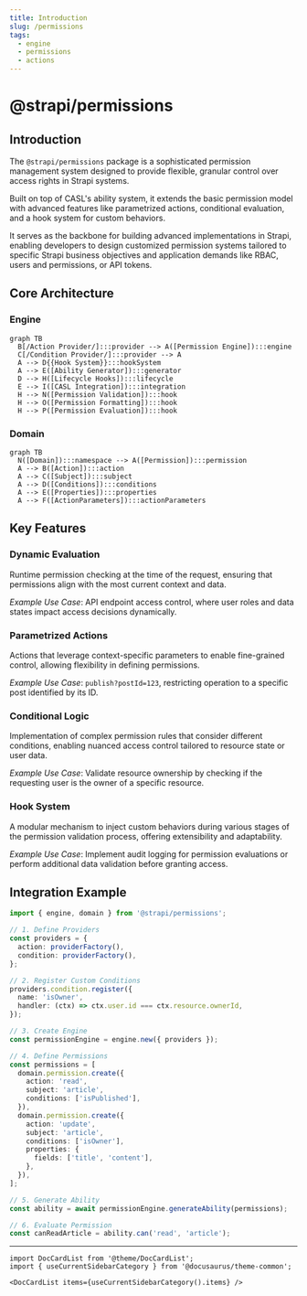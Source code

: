 ```yaml
---
title: Introduction
slug: /permissions
tags:
  - engine
  - permissions
  - actions
---
```


# @strapi/permissions

## Introduction

The `@strapi/permissions` package is a sophisticated permission management system designed to provide flexible, granular
control over access rights in Strapi systems.

Built on top of CASL's ability system, it extends the basic permission model with advanced features like parametrized
actions, conditional evaluation, and a hook system for custom behaviors.

It serves as the backbone for building advanced implementations in Strapi, enabling developers to design customized
permission systems tailored to specific Strapi business objectives and application demands like RBAC, users and permissions, or API tokens.

## Core Architecture

### Engine

```mermaid
graph TB
  B[/Action Provider/]:::provider --> A([Permission Engine]):::engine
  C[/Condition Provider/]:::provider --> A
  A --> D{{Hook System}}:::hookSystem
  A --> E([Ability Generator]):::generator
  D --> H([Lifecycle Hooks]):::lifecycle
  E --> I([CASL Integration]):::integration
  H --> N([Permission Validation]):::hook
  H --> O([Permission Formatting]):::hook
  H --> P([Permission Evaluation]):::hook
```

### Domain

```mermaid
graph TB
  N([Domain]):::namespace --> A([Permission]):::permission
  A --> B([Action]):::action
  A --> C([Subject]):::subject
  A --> D([Conditions]):::conditions
  A --> E([Properties]):::properties
  A --> F([ActionParameters]):::actionParameters
```

## Key Features

### Dynamic Evaluation

Runtime permission checking at the time of the request, ensuring that permissions align with the most current context
and data.

_Example Use Case_: API endpoint access control, where user roles and data states impact access decisions dynamically.

### Parametrized Actions

Actions that leverage context-specific parameters to enable fine-grained control, allowing flexibility in defining
permissions.

_Example Use Case_: `publish?postId=123`, restricting operation to a specific post identified by its ID.

### Conditional Logic

Implementation of complex permission rules that consider different conditions, enabling nuanced access control tailored
to resource state or user data.

_Example Use Case_: Validate resource ownership by checking if the requesting user is the owner of a specific resource.

### Hook System

A modular mechanism to inject custom behaviors during various stages of the permission validation process, offering
extensibility and adaptability.

_Example Use Case_: Implement audit logging for permission evaluations or perform additional data validation before
granting access.

## Integration Example

```typescript
import { engine, domain } from '@strapi/permissions';

// 1. Define Providers
const providers = {
  action: providerFactory(),
  condition: providerFactory(),
};

// 2. Register Custom Conditions
providers.condition.register({
  name: 'isOwner',
  handler: (ctx) => ctx.user.id === ctx.resource.ownerId,
});

// 3. Create Engine
const permissionEngine = engine.new({ providers });

// 4. Define Permissions
const permissions = [
  domain.permission.create({
    action: 'read',
    subject: 'article',
    conditions: ['isPublished'],
  }),
  domain.permission.create({
    action: 'update',
    subject: 'article',
    conditions: ['isOwner'],
    properties: {
      fields: ['title', 'content'],
    },
  }),
];

// 5. Generate Ability
const ability = await permissionEngine.generateAbility(permissions);

// 6. Evaluate Permission
const canReadArticle = ability.can('read', 'article');
```

---

```mdx-code-block
import DocCardList from '@theme/DocCardList';
import { useCurrentSidebarCategory } from '@docusaurus/theme-common';

<DocCardList items={useCurrentSidebarCategory().items} />
```
